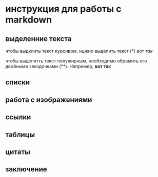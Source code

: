 # инструкция для работы с markdown

## выделенние текста

чтобы выдклить текст курсивом, нцжно выделить текст (*) *вот так*

чтобы выделитть текст полужирным, необходимо обрамить его двойными звездочками (**). Например, **вот так**

## списки

## работа с изображениями

## ссылки

## таблицы

## цитаты

## заключение 